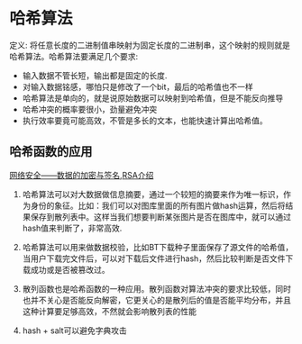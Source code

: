 
# 哈希算法

定义: 将任意长度的二进制值串映射为固定长度的二进制串，这个映射的规则就是哈希算法。哈希算法要满足几个要求:

* 输入数据不管长短，输出都是固定的长度.
* 对输入数据铭感，哪怕只是修改了一个bit，最后的哈希值也不一样
* 哈希算法是单向的，就是说原始数据可以映射到哈希值，但是不能反向推导
* 哈希冲突的概率要很小，劲量避免冲突
* 执行效率要竟可能高效，不管是多长的文本，也能快速计算出哈希值。


## 哈希函数的应用


[网络安全——数据的加密与签名,RSA介绍](https://www.cnblogs.com/mddblog/p/5380556.html)


1. 哈希算法可以对大数据做信息摘要，通过一个较短的摘要来作为唯一标识，作为身份的象征。比如：我们可以对图库里面的所有图片做hash运算，然后将结果保存到散列表中。这样当我们想要判断某张图片是否在图库中，就可以通过hash值来判断了，非常高效.


2. 哈希算法可以用来做数据校验，比如BT下载种子里面保存了源文件的哈希值，当用户下载完文件后，可以对下载后文件进行hash，然后比较判断是否文件下载成功或是否被篡改过。

3. 散列函数也是哈希函数的一种应用。散列函数对算法冲突的要求比较低，同时也并不关心是否能反向解密，它更关心的是散列后的值是否能平均分布，并且这种计算要足够高效，不然就会影响散列表的性能
4. hash + salt可以避免字典攻击



